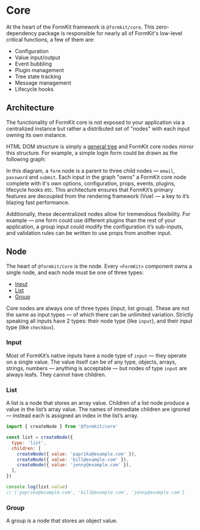 # Core

At the heart of the FormKit framework is `@formkit/core`. This zero-dependency package is responsible for nearly all of FormKit's low-level critical functions, a few of them are:

- Configuration
- Value input/output
- Event bubbling
- Plugin management
- Tree state tracking
- Message management
- Lifecycle hooks

## Architecture

The functionality of FormKit core is not exposed to your application via a centralized instance but rather a distributed set of "nodes" with each input owning its own instance.

HTML DOM structure is simply a [general tree](https://opendsa-server.cs.vt.edu/ODSA/Books/Everything/html/GenTreeIntro.html) and FormKit core nodes mirror this structure. For example, a simple login form could be drawn as the following graph:

<simple-tree></simple-tree>

In this diagram, a `form` node is a parent to three child nodes — `email`, `password` and `submit`. Each input in the graph "owns" a FormKit core node complete with it's own options, configuration, props, events, plugins, lifecycle hooks etc. This architecture ensures that FormKit’s primary features are decoupled from the rendering framework (Vue) — a key to it’s blazing fast performance.

Additionally, these decentralized nodes allow for tremendous flexibility. For example — one form could use different plugins than the rest of your application, a group input could modify the configuration it’s sub-inputs, and validation rules can be written to use props from another input.

## Node

The heart of `@formkit/core` is the node. Every `<FormKit>` component owns a single node, and each node must be one of three types:

- [Input](#inputs)
- [List](#lists)
- [Group](#groups)

<callout type="tip" label="Input vs node types">
Core nodes are always one of three types (input, list group). These are not the same as input types — of which there can be unlimited variation. Strictly speaking all inputs have 2 types: their node type (like <code>input</code>), and their input type (like <code>checkbox</code>).
</callout>

### Input

Most of FormKit’s native inputs have a node type of `input` — they operate on a single value. The value itself can be of any type, objects, arrays, strings, numbers — anything is acceptable — but nodes of type `input` are always leafs. They cannot have children.

### List

A list is a node that stores an array value. Children of a list node produce a value in the list’s array value. The names of immediate children are ignored — instead each is assigned an index in the list’s array.

```js
import { createNode } from '@formkit/core'

const list = createNode({
  type: 'list',
  children: [
    createNode({ value: 'paprika@example.com' }),
    createNode({ value: 'bill@example.com' }),
    createNode({ value: 'jenny@example.com' }),
  ],
})

console.log(list.value)
// ['paprika@example.com', 'bill@example.com', 'jenny@example.com']
```

### Group

A group is a node that stores an object value.
